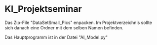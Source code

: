 # KI_Projektseminar
Das Zip-File "DataSetSmall_Pics" enpacken. Im Projektverzeichnis sollte sich danach eine Ordner mit dem selben Namen befinden. 

Das Hauptprogramm ist in der Datei "AI_Model.py"
